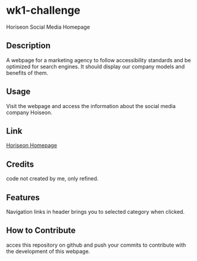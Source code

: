 # wk1-challenge
Horiseon Social Media Homepage

## Description

A webpage for a marketing agency to follow accessibility standards and be optimized for search engines. It should display our company models and benefits of them.


## Usage

Visit the webpage and access the information about the social media company Hoiseon.


## Link

[Horiseon Homepage](https://katsu-001.github.io/horiseon-homepage/)


## Credits

code not created by me, only refined.


## Features

Navigation links in header brings you to selected category when clicked.


## How to Contribute

acces this repository on github and push your commits to contribute with the development of this webpage.

